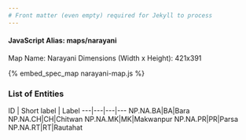 ```yaml
---
# Front matter (even empty) required for Jekyll to process
---
```


#### JavaScript Alias: maps/narayani

Map Name: Narayani
Dimensions (Width x Height): 421x391




{% embed_spec_map narayani-map.js %}

### List of Entities

ID | Short label | Label
---|---|---|---
NP.NA.BA|BA|Bara
NP.NA.CH|CH|Chitwan
NP.NA.MK|MK|Makwanpur
NP.NA.PR|PR|Parsa
NP.NA.RT|RT|Rautahat